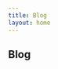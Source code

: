 ```yaml
---
title: Blog
layout: home 
---
```


<div class="heading">
<h2>Blog</h2>
<div class="heading--animation"></div>
</div>


